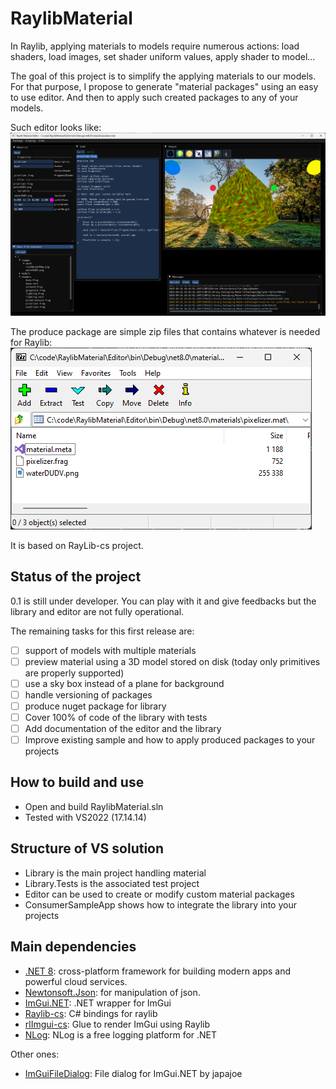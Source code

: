 # RaylibMaterial

In Raylib, applying materials to models require numerous actions: load shaders, load images, set shader uniform values, apply shader to model...

The goal of this project is to simplify the applying materials to our models. For that purpose, I propose to generate "material packages" using an easy to use editor.
And then to apply such created packages to any of your models.

Such editor looks like:
![image info](./docs/Shader-Editor.png)

The produce package are simple zip files that contains whatever is needed for Raylib:
![image info](./docs/package-content.png)

It is based on RayLib-cs project.

## Status of the project

0.1 is still under developer. You can play with it and give feedbacks but the library and editor are not fully operational.

The remaining tasks for this first release are:
* [ ] support of models with multiple materials
* [ ] preview material using a 3D model stored on disk (today only primitives are properly supported)
* [ ] use a sky box instead of a plane for background
* [ ] handle versioning of packages
* [ ] produce nuget package for library
* [ ] Cover 100% of code of the library with tests
* [ ] Add documentation of the editor and the library
* [ ] Improve existing sample and how to apply produced packages to your projects

## How to build and use

* Open and build RaylibMaterial.sln
* Tested with VS2022 (17.14.14)

## Structure of VS solution

* Library is the main project handling material 
* Library.Tests is the associated test project
* Editor can be used to create or modify custom material packages
* ConsumerSampleApp shows how to integrate the library into your projects

## Main dependencies

* [.NET 8](https://dotnet.microsoft.com/en-us/): cross-platform framework for building modern apps and powerful cloud services.
* [Newtonsoft.Json](https://www.newtonsoft.com/json): for manipulation of json.
* [ImGui.NET](https://github.com/ImGuiNET/ImGui.NET): .NET wrapper for ImGui
* [Raylib-cs](https://github.com/raylib-cs/raylib-cs): C# bindings for raylib
* [rlImgui-cs](https://github.com/raylib-extras/rlImGui-cs): Glue to render ImGui using Raylib
* [NLog](https://github.com/NLog/NLog): NLog is a free logging platform for .NET

Other ones:
* [ImGuiFileDialog](https://github.com/japajoe/ImGuiFileDialog): File dialog for ImGui.NET by japajoe
